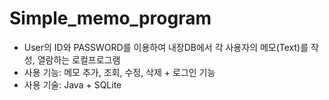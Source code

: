 # Simple_memo_program

- User의 ID와 PASSWORD를 이용하여 내장DB에서 각 사용자의 메모(Text)를 작성, 열람하는 로컬프로그램
- 사용 기능: 메모 추가, 조회, 수정, 삭제 + 로그인 기능
- 사용 기술: Java + SQLite

